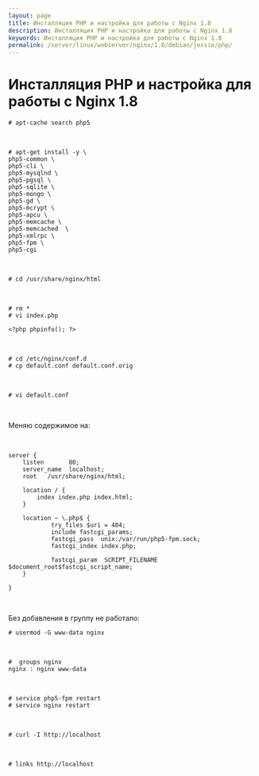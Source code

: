```yaml
---
layout: page
title: Инсталляция PHP и настройка для работы с Nginx 1.8
description: Инсталляция PHP и настройка для работы с Nginx 1.8
keywords: Инсталляция PHP и настройка для работы с Nginx 1.8
permalink: /server/linux/webserver/nginx/1.8/debian/jessie/php/
---
```


# Инсталляция PHP и настройка для работы с Nginx 1.8

    # apt-cache search php5

<br/>

    # apt-get install -y \
    php5-common \
    php5-cli \
    php5-mysqlnd \
    php5-pgsql \
    php5-sqlite \
    php5-mongo \
    php5-gd \
    php5-mcrypt \
    php5-apcu \
    php5-memcache \
    php5-memcached  \
    php5-xmlrpc \
    php5-fpm \
    php5-cgi

<br/>

    # cd /usr/share/nginx/html

<br/>

    # rm *
    # vi index.php

    <?php phpinfo(); ?>

<br/>

    # cd /etc/nginx/conf.d
    # cp default.conf default.conf.orig

<br/>

    # vi default.conf

<br/>

Меняю содержимое на:

<br/>

```
server {
    listen       80;
    server_name  localhost;
    root   /usr/share/nginx/html;

    location / {
        index index.php index.html;
    }

    location ~ \.php$ {
            try_files $uri = 404;
            include fastcgi_params;
            fastcgi_pass  unix:/var/run/php5-fpm.sock;
            fastcgi_index index.php;

            fastcgi_param  SCRIPT_FILENAME  $document_root$fastcgi_script_name;
    }

}
```

<br/>

Без добавления в группу не работало:

    # usermod -G www-data nginx

<br/>

    #  groups nginx
    nginx : nginx www-data

<br/>

<!--
    # cp /etc/php5/fpm/pool.d/www.conf  /etc/php5/fpm/pool.d/www.conf.orig
    # vi /etc/php5/fpm/pool.d/www.conf

    listen.mode = 0660

-->

    # service php5-fpm restart
    # service nginx restart

<br/>

    # curl -I http://localhost

<br/>

    # links http://localhost
